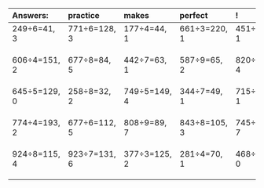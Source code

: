 | Answers: | practice | makes | perfect | ! |
| :--- | :--- | :--- | :--- | :--- |
| 249÷6=41, 3 | 771÷6=128, 3 | 177÷4=44, 1 | 661÷3=220, 1 | 451÷5=90, 1 | 
|   |   |   |   |   | 
|   |   |   |   |   | 
|   |   |   |   |   | 
| 606÷4=151, 2 | 677÷8=84, 5 | 442÷7=63, 1 | 587÷9=65, 2 | 820÷8=102, 4 | 
|   |   |   |   |   | 
|   |   |   |   |   | 
|   |   |   |   |   | 
| 645÷5=129, 0 | 258÷8=32, 2 | 749÷5=149, 4 | 344÷7=49, 1 | 715÷3=238, 1 | 
|   |   |   |   |   | 
|   |   |   |   |   | 
|   |   |   |   |   | 
| 774÷4=193, 2 | 677÷6=112, 5 | 808÷9=89, 7 | 843÷8=105, 3 | 745÷9=82, 7 | 
|   |   |   |   |   | 
|   |   |   |   |   | 
|   |   |   |   |   | 
| 924÷8=115, 4 | 923÷7=131, 6 | 377÷3=125, 2 | 281÷4=70, 1 | 468÷4=117, 0 | 
|   |   |   |   |   | 
|   |   |   |   |   | 
|   |   |   |   |   | 
